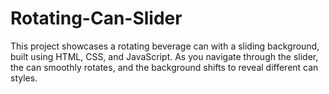 # Rotating-Can-Slider
This project showcases a rotating beverage can with a sliding background, built using HTML, CSS, and JavaScript. As you navigate through the slider, the can smoothly rotates, and the background shifts to reveal different can styles. 

